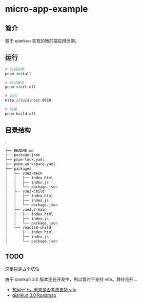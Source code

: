 # micro-app-example


## 简介

基于 qiankun 实现的微前端应用示例。

## 运行

```bash
# 安装依赖
pnpm install

# 启动服务
pnpm start:all

# 访问
http://localhost:8080

# 构建
pnpm build:all
```

## 目录结构

```bash
.

├── README.md
├── package.json
├── pnpm-lock.yaml
├── pnpm-workspace.yaml
├── packages
│   ├── vue3-main
│   │   ├── index.html
│   │   ├── index.js
│   │   └── package.json
│   ├── vue3-child
│   │   ├── index.html
│   │   ├── index.js
│   │   └── package.json
│   ├── vue2.7-main
│   │   ├── index.html
│   │   ├── index.js
│   │   └── package.json
│   └── react18-child
│       ├── index.html
│       ├── index.js
│       └── package.json
```

## TODO

这里只是占个坑位

由于 qiankun 3.0 版本还在开发中，所以暂时不支持 vite。静待花开...

- [想问一下，未来是否考虑支持 vite](https://github.com/umijs/qiankun/issues/1257)
- [qiankun 3.0 Roadmap](https://github.com/umijs/qiankun/discussions/1378)
